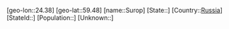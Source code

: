 ﻿---
location: [59.48,24.38]
type: City
tags:
- geo/City


SpocWebEntityId: 34679
isDeleted: false
confidential: public

---
[geo-lon::24.38]
[geo-lat::59.48]
[name::Surop]
[State::]
[Country::[Russia](geo/Continent/Europe/Russia.md)]
[StateId::]
[Population::]
[Unknown::]

